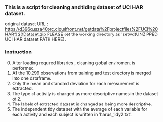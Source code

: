 ### This is a script for cleaning and tiding dataset of UCI HAR dataset.
original dataset URL : https://d396qusza40orc.cloudfront.net/getdata%2Fprojectfiles%2FUCI%20HAR%20Dataset.zip
PLEASE set the working directory as 'setwd(UNZIPPED UCI HAR dataset PATH HERE)'.

### Instruction
0. After loading required libraries , cleaning global enviroment is performed.
1. All the 10,299 observations from training and test directory is merged into one dataframe.
2. Only the mean and standard deviation for each measurement is extracted.
3. The type of activity is changed as more descriptive names in the dataset of 2.
4. The labels of extracted dataset is changed as being more descriptive.
5. The independent tidy data set with the average of each variable for each activity and each subject is written in 'harus_tidy2.txt'.

